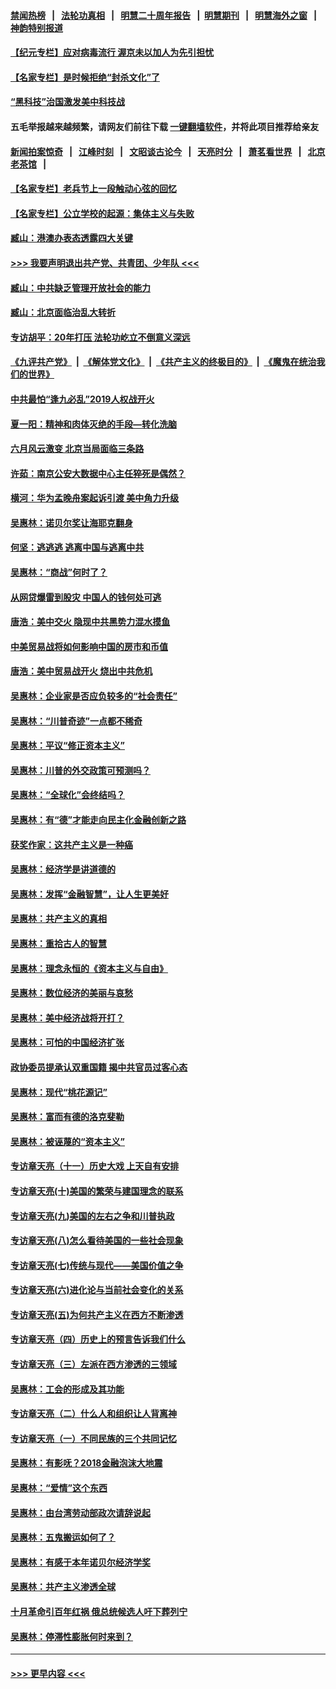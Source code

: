 #### [禁闻热榜](热点新闻.md?=0)  &nbsp;&nbsp;|&nbsp;&nbsp; [法轮功真相](https://github.com/gfw-breaker/truth/blob/master/README.md?=0) &nbsp;&nbsp;|&nbsp;&nbsp; [明慧二十周年报告](https://github.com/gfw-breaker/mh-reports/blob/master/README.md?=0) &nbsp;&nbsp;|&nbsp;&nbsp;[明慧期刊](https://github.com/gfw-breaker/mh-qikan) &nbsp;&nbsp;|&nbsp;&nbsp; [明慧海外之窗](https://github.com/gfw-breaker/mh-news/blob/master/README.md?=0) &nbsp;&nbsp;|&nbsp;&nbsp; [神韵特别报道](https://github.com/gfw-breaker/mh-news/blob/master/shenyun.md?=0)
#### [【纪元专栏】应对病毒流行 渥京未以加人为先引担忧](../pages/nsc423/n11875714.md?t=03022031) 
#### [【名家专栏】是时候拒绝“封杀文化”了](../pages/nsc423/n11814093.md?t=03022031) 
#### [“黑科技”治国激发美中科技战](../pages/nsc423/n11638056.md?t=03022031) 
#### 五毛举报越来越频繁，请网友们前往下载 [一键翻墙软件](https://github.com/gfw-breaker/ssr-accounts)，并将此项目推荐给亲友
#### [新闻拍案惊奇](https://github.com/gfw-breaker/banned-news/blob/master/pages/link4.md) &nbsp;&nbsp;|&nbsp;&nbsp; [江峰时刻](https://github.com/gfw-breaker/banned-news/blob/master/pages/link4.md) &nbsp;&nbsp;|&nbsp;&nbsp; [文昭谈古论今](https://github.com/gfw-breaker/banned-news/blob/master/pages/link4.md) &nbsp;&nbsp;|&nbsp;&nbsp; [天亮时分](https://github.com/gfw-breaker/banned-news/blob/master/pages/link4.md) &nbsp;&nbsp;|&nbsp;&nbsp; [萧茗看世界](https://github.com/gfw-breaker/banned-news/blob/master/pages/link4.md) &nbsp;&nbsp;|&nbsp;&nbsp; [北京老茶馆](https://github.com/gfw-breaker/banned-news/blob/master/pages/link4.md) &nbsp;&nbsp;|&nbsp;&nbsp; 
#### [【名家专栏】老兵节上一段触动心弦的回忆](../pages/nsc423/n11646016.md?t=03022031) 
#### [【名家专栏】公立学校的起源：集体主义与失败](../pages/nsc423/n11601833.md?t=03022031) 
#### [臧山：港澳办表态透露四大关键](../pages/nsc423/n11421628.md?t=03022031) 
#### [>>> 我要声明退出共产党、共青团、少年队 <<<](https://github.com/begood0513/goodnews/blob/master/quit/letter.md) 
#### [臧山：中共缺乏管理开放社会的能力](../pages/nsc423/n11407457.md?t=03022031) 
#### [臧山：北京面临治乱大转折](../pages/nsc423/n11406895.md?t=03022031) 
#### [专访胡平：20年打压 法轮功屹立不倒意义深远](../pages/nsc423/n11398800.md?t=03022031) 
#### [《九评共产党》](https://github.com/begood0513/9ping.md/blob/master/README.md) &nbsp;|&nbsp; [《解体党文化》](../../../../jtdwh.md/blob/master/README.md)  &nbsp;|&nbsp; [《共产主义的终极目的》](../../../../gczydzjmd.md/blob/master/README.md) &nbsp;|&nbsp; [《魔鬼在统治我们的世界》](../../../../mgztzwmdsj.md/blob/master/README.md) 
#### [中共最怕“逢九必乱”2019人权战开火](../pages/nsc423/n11385248.md?t=03022031) 
#### [夏一阳：精神和肉体灭绝的手段—转化洗脑](../pages/nsc423/n11368250.md?t=03022031) 
#### [六月风云激变 北京当局面临三条路](../pages/nsc423/n11313668.md?t=03022031) 
#### [许茹：南京公安大数据中心主任猝死是偶然？](../pages/nsc423/n11064744.md?t=03022031) 
#### [横河：华为孟晚舟案起诉引渡 美中角力升级](../pages/nsc423/n11027230.md?t=03022031) 
#### [吴惠林：诺贝尔奖让海耶克翻身](../pages/nsc423/n10890049.md?t=03022031) 
#### [何坚：逃逃逃 逃离中国与逃离中共](../pages/nsc423/n10592891.md?t=03022031) 
#### [吴惠林：“商战”何时了？](../pages/nsc423/n10573558.md?t=03022031) 
#### [从网贷爆雷到股灾 中国人的钱何处可逃](../pages/nsc423/n10572800.md?t=03022031) 
#### [唐浩：美中交火 隐现中共黑势力混水摸鱼](../pages/nsc423/n10544040.md?t=03022031) 
#### [中美贸易战将如何影响中国的房市和币值](../pages/nsc423/n10543697.md?t=03022031) 
#### [唐浩：美中贸易战开火 烧出中共危机](../pages/nsc423/n10540126.md?t=03022031) 
#### [吴惠林：企业家是否应负较多的“社会责任”](../pages/nsc423/n10535022.md?t=03022031) 
#### [吴惠林：“川普奇迹”一点都不稀奇](../pages/nsc423/n10512808.md?t=03022031) 
#### [吴惠林：平议“修正资本主义”](../pages/nsc423/n10495724.md?t=03022031) 
#### [吴惠林：川普的外交政策可预测吗？](../pages/nsc423/n10462387.md?t=03022031) 
#### [吴惠林：“全球化”会终结吗？](../pages/nsc423/n10452838.md?t=03022031) 
#### [吴惠林：有“德”才能走向民主化金融创新之路](../pages/nsc423/n10432292.md?t=03022031) 
#### [获奖作家：这共产主义是一种癌](../pages/nsc423/n10431541.md?t=03022031) 
#### [吴惠林：经济学是讲道德的](../pages/nsc423/n10398014.md?t=03022031) 
#### [吴惠林：发挥“金融智慧”，让人生更美好](../pages/nsc423/n10375019.md?t=03022031) 
#### [吴惠林：共产主义的真相](../pages/nsc423/n10351394.md?t=03022031) 
#### [吴惠林：重拾古人的智慧](../pages/nsc423/n10337691.md?t=03022031) 
#### [吴惠林：理念永恒的《资本主义与自由》](../pages/nsc423/n10316274.md?t=03022031) 
#### [吴惠林：数位经济的美丽与哀愁](../pages/nsc423/n10292946.md?t=03022031) 
#### [吴惠林：美中经济战将开打？](../pages/nsc423/n10258825.md?t=03022031) 
#### [吴惠林：可怕的中国经济扩张](../pages/nsc423/n10219147.md?t=03022031) 
#### [政协委员提承认双重国籍 揭中共官员过客心态](../pages/nsc423/n10208809.md?t=03022031) 
#### [吴惠林：现代“桃花源记”](../pages/nsc423/n10185234.md?t=03022031) 
#### [吴惠林：富而有德的洛克斐勒](../pages/nsc423/n10142264.md?t=03022031) 
#### [吴惠林：被诬蔑的“资本主义”](../pages/nsc423/n10124816.md?t=03022031) 
#### [专访章天亮（十一）历史大戏 上天自有安排](../pages/nsc423/n10094905.md?t=03022031) 
#### [专访章天亮(十)美国的繁荣与建国理念的联系](../pages/nsc423/n10094899.md?t=03022031) 
#### [专访章天亮(九)美国的左右之争和川普执政](../pages/nsc423/n10094889.md?t=03022031) 
#### [专访章天亮(八)怎么看待美国的一些社会现象](../pages/nsc423/n10094857.md?t=03022031) 
#### [专访章天亮(七)传统与现代——美国价值之争](../pages/nsc423/n10093140.md?t=03022031) 
#### [专访章天亮(六)进化论与当前社会变化的关系](../pages/nsc423/n10092036.md?t=03022031) 
#### [专访章天亮(五)为何共产主义在西方不断渗透](../pages/nsc423/n10083620.md?t=03022031) 
#### [专访章天亮（四）历史上的预言告诉我们什么](../pages/nsc423/n10083606.md?t=03022031) 
#### [专访章天亮（三）左派在西方渗透的三领域](../pages/nsc423/n10081115.md?t=03022031) 
#### [吴惠林：工会的形成及其功能](../pages/nsc423/n10080633.md?t=03022031) 
#### [专访章天亮（二）什么人和组织让人背离神](../pages/nsc423/n10076637.md?t=03022031) 
#### [专访章天亮（一）不同民族的三个共同记忆](../pages/nsc423/n10074188.md?t=03022031) 
#### [吴惠林：有影呒？2018金融泡沫大地震](../pages/nsc423/n10040534.md?t=03022031) 
#### [吴惠林：“爱情”这个东西](../pages/nsc423/n10019423.md?t=03022031) 
#### [吴惠林：由台湾劳动部政次请辞说起](../pages/nsc423/n9979679.md?t=03022031) 
#### [吴惠林：五鬼搬运如何了？](../pages/nsc423/n9925338.md?t=03022031) 
#### [吴惠林：有感于本年诺贝尔经济学奖](../pages/nsc423/n9871883.md?t=03022031) 
#### [吴惠林：共产主义渗透全球](../pages/nsc423/n9812748.md?t=03022031) 
#### [十月革命引百年红祸 俄总统候选人吁下葬列宁](../pages/nsc423/n9810182.md?t=03022031) 
#### [吴惠林：停滞性膨胀何时来到？](../pages/nsc423/n9764136.md?t=03022031) 

----
#### [ >>> 更早内容 <<< ](../indexes/nsc423-earlier.md)
